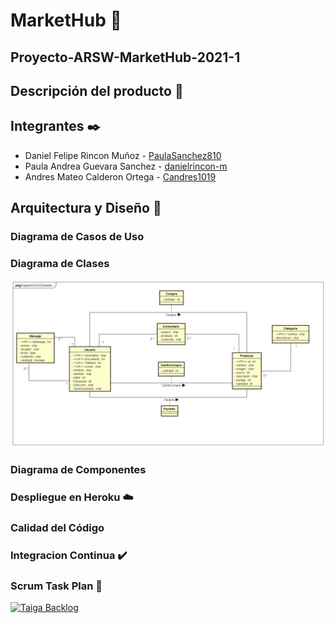 # MarketHub 🛒
## Proyecto-ARSW-MarketHub-2021-1
## Descripción del producto 📄
## Integrantes ✒️
- Daniel Felipe Rincon Muñoz - [PaulaSanchez810](https://github.com/PaulaSanchez810)
- Paula Andrea Guevara Sanchez - [danielrincon-m](https://github.com/danielrincon-m)
- Andres Mateo Calderon Ortega - [Candres1019](https://github.com/Candres1019)
## Arquitectura y Diseño 🔧
### Diagrama de Casos de Uso
### Diagrama de Clases
![](./Img/EntidadRelacionDB.png)
### Diagrama de Componentes
### Despliegue en Heroku ☁️
### Calidad del Código 
### Integracion Continua ✔️
### Scrum Task Plan 🎤
[![Taiga Backlog](https://images.assets-landingi.com/jvS0A3Tm24feIBqs/logo_horizontal.png)](https://tree.taiga.io/project/candres1019-proyecto-arsw-markethub-2021-1/backlog)
